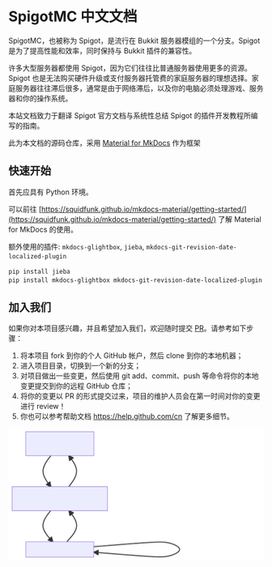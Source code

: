 # SpigotMC 中文文档

SpigotMC，也被称为 Spigot，是流行在 Bukkit 服务器模组的一个分支。Spigot 是为了提高性能和效率，同时保持与 Bukkit 插件的兼容性。

许多大型服务器都使用 Spigot，因为它们往往比普通服务器使用更多的资源。Spigot 也是无法购买硬件升级或支付服务器托管费的家庭服务器的理想选择。家庭服务器往往滞后很多，通常是由于网络滞后，以及你的电脑必须处理游戏、服务器和你的操作系统。

本站文档致力于翻译 Spigot 官方文档与系统性总结 Spigot 的插件开发教程所编写的指南。

此为本文档的源码仓库，采用 [Material for MkDocs](https://squidfunk.github.io/mkdocs-material) 作为框架

## 快速开始

首先应具有 Python 环境。

可以前往 [https://squidfunk.github.io/mkdocs-material/getting-started/](https://squidfunk.github.io/mkdocs-material/getting-started/) 了解 Material for MkDocs 的使用。

额外使用的插件: `mkdocs-glightbox`, `jieba`, `mkdocs-git-revision-date-localized-plugin`

```bash
pip install jieba 
pip install mkdocs-glightbox mkdocs-git-revision-date-localized-plugin
```

## 加入我们

如果你对本项目感兴趣，并且希望加入我们，欢迎随时提交 [PR](https://github.com/lingluo-hub/SpigotMC/pulls)。请参考如下步骤：

1. 将本项目 fork 到你的个人 GitHub 帐户，然后 clone 到你的本地机器；
2. 进入项目目录，切换到一个新的分支；
3. 对项目做出一些变更，然后使用 git add、commit、push 等命令将你的本地变更提交到你的远程 GitHub 仓库；
4. 将你的变更以 PR 的形式提交过来，项目的维护人员会在第一时间对你的变更进行 review！
5. 你也可以参考帮助文档 https://help.github.com/cn 了解更多细节。

<p align="center">
  <a href="https://github.com/lingluo-hub/SpigotMC"><img src="images/how-to-contribute.svg" alt="how-to-contribute"></a>
</p>